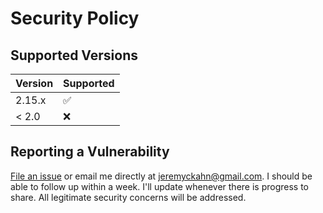 # Security Policy

## Supported Versions

| Version | Supported          |
| ------- | ------------------ |
| 2.15.x  | :white_check_mark: |
| < 2.0   | :x:                |

## Reporting a Vulnerability

[File an issue](https://github.com/jeremyckahn/shifty/issues) or email me
directly at jeremyckahn@gmail.com. I should be able to follow up within a week.
I'll update whenever there is progress to share. All legitimate security
concerns will be addressed.
